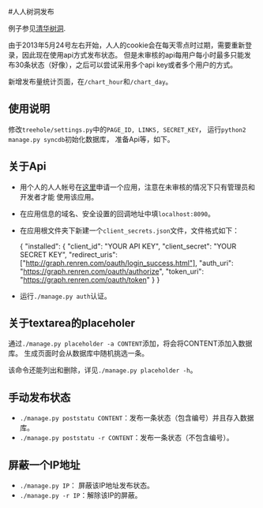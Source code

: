 #人人树洞发布

例子参见[清华树洞](http://thutreehole.tk).

由于2013年5月24号左右开始，人人的cookie会在每天零点时过期，需要重新登录，因此现在使用api方式发布状态。
但是未审核的api每用户每小时最多只能发布30条状态（好像），之后可以尝试采用多个api key或者多个用户的方式。

新增发布量统计页面，在`/chart_hour`和`/chart_day`。

## 使用说明

修改`treehole/settings.py`中的`PAGE_ID, LINKS, SECRET_KEY`，
运行`python2 manage.py syncdb`初始化数据库，
准备Api等，如下。

## 关于Api

- 用个人的人人帐号在[这里](http://app.renren.com/developers/app)申请一个应用，注意在未审核的情况下只有管理员和开发者才能
使用该应用。
- 在应用信息的域名、安全设置的回调地址中填`localhost:8090`。
- 在应用根文件夹下新建一个`client_secrets.json`文件，文件格式如下：

    {
        "installed": {
            "client_id": "YOUR API KEY", 
            "client_secret": "YOUR SECRET KEY", 
            "redirect_uris": ["http://graph.renren.com/oauth/login_success.html"], 
            "auth_uri": "https://graph.renren.com/oauth/authorize", 
            "token_uri": "https://graph.renren.com/oauth/token"
        }
    }

- 运行`./manage.py auth`认证。

## 关于textarea的placeholer

通过`./manage.py placeholder -a CONTENT`添加，将会将CONTENT添加入数据库。
生成页面时会从数据库中随机挑选一条。

该命令还能列出和删除，详见`./manage.py placeholder -h`。

## 手动发布状态

- `./manage.py poststatu CONTENT`：发布一条状态（包含编号）并且存入数据库。
- `./manage.py poststatu -r CONTENT`：发布一条状态（不包含编号）。

## 屏蔽一个IP地址

- `./manage.py IP`： 屏蔽该IP地址发布状态。
- `./manage.py -r IP`：解除该IP的屏蔽。
